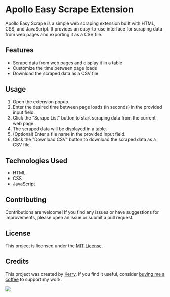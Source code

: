 # Apollo Easy Scrape Extension

Apollo Easy Scrape is a simple web scraping extension built with HTML, CSS, and JavaScript. It provides an easy-to-use interface for scraping data from web pages and exporting it as a CSV file.

## Features

- Scrape data from web pages and display it in a table
- Customize the time between page loads
- Download the scraped data as a CSV file

## Usage

1. Open the extension popup.
2. Enter the desired time between page loads (in seconds) in the provided input field.
3. Click the "Scrape List" button to start scraping data from the current web page.
4. The scraped data will be displayed in a table.
5. (Optional) Enter a file name in the provided input field.
6. Click the "Download CSV" button to download the scraped data as a CSV file.

## Technologies Used

- HTML
- CSS
- JavaScript

## Contributing

Contributions are welcome! If you find any issues or have suggestions for improvements, please open an issue or submit a pull request.

## License

This project is licensed under the [MIT License](LICENSE).

## Credits

This project was created by [Kerry](https://github.com/hi-tech-AI). If you find it useful, consider [buying me a coffee](https://www.buymeacoffee.com/HITECHAI) to support my work.

<a href="https://www.buymeacoffee.com/HITECHAI"><img src="https://img.buymeacoffee.com/button-api/?text=Buy me a coffee&emoji=☕&slug=HITECHAI&button_colour=FFDD00&font_colour=000000&font_family=Cookie&outline_colour=000000&coffee_colour=ffffff" /></a>
